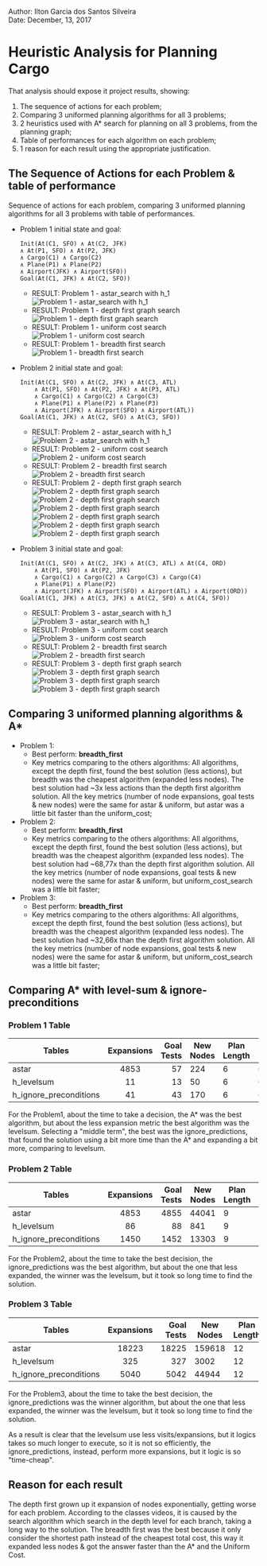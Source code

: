Author: Ilton Garcia dos Santos Silveira
<br>
Date: December, 13, 2017        


# Heuristic Analysis for Planning Cargo

That analysis should expose it project results, showing:
1. The sequence of actions for each problem;
1. Comparing 3 uniformed planning algorithms for all 3 problems;
1. 2 heuristics used with A* search for planning on all 3 problems, from the planning graph;
1. Table of performances for each algorithm on each problem;
1. 1 reason for each result using the appropriate justification.



## The Sequence of Actions for each Problem & table of performance
Sequence of actions for each problem, comparing 3 uniformed planning algorithms for all 3 problems
with table of performances.

- Problem 1 initial state and goal:
    ```
    Init(At(C1, SFO) ∧ At(C2, JFK)
    ∧ At(P1, SFO) ∧ At(P2, JFK)
    ∧ Cargo(C1) ∧ Cargo(C2)
    ∧ Plane(P1) ∧ Plane(P2)
    ∧ Airport(JFK) ∧ Airport(SFO))
    Goal(At(C1, JFK) ∧ At(C2, SFO))
    ```
    - RESULT: Problem 1 - astar_search with h_1
    ![Problem 1 - astar_search with h_1](images/results/Problem1-astar_search-h_1.png)
    - RESULT: Problem 1 - depth first graph search
    ![Problem 1 - depth first graph search](images/results/Problem1-depth_first_graph_search.png)
    - RESULT: Problem 1 - uniform cost search
    ![Problem 1 - uniform cost search](images/results/Problem1-uniform_cost_search.png)
    - RESULT: Problem 1 - breadth first search
    ![Problem 1 - breadth first search](images/results/Problem1-breadth_first_search.png)          


- Problem 2 initial state and goal:
    ```
    Init(At(C1, SFO) ∧ At(C2, JFK) ∧ At(C3, ATL)
        ∧ At(P1, SFO) ∧ At(P2, JFK) ∧ At(P3, ATL) 
        ∧ Cargo(C1) ∧ Cargo(C2) ∧ Cargo(C3)
        ∧ Plane(P1) ∧ Plane(P2) ∧ Plane(P3)
        ∧ Airport(JFK) ∧ Airport(SFO) ∧ Airport(ATL))
    Goal(At(C1, JFK) ∧ At(C2, SFO) ∧ At(C3, SFO))
    ```
    - RESULT: Problem 2 - astar_search with h_1
    ![Problem 2 - astar_search with h_1](images/results/Problem2-astar_searchh_1.png)  
    - RESULT: Problem 2 - uniform cost search
    ![Problem 2 - uniform cost search](images/results/Problem2-uniform_cost_search.png)
    - RESULT: Problem 2 - breadth first search
    ![Problem 2 - breadth first search](images/results/Problem2-breadth_first_search.png)    
    - RESULT: Problem 2 - depth first graph search
    ![Problem 2 - depth first graph search](images/results/Problem2-depth_first_graph_search1.png)
    ![Problem 2 - depth first graph search](images/results/Problem2-depth_first_graph_search2.png)
    ![Problem 2 - depth first graph search](images/results/Problem2-depth_first_graph_search3.png)
    ![Problem 2 - depth first graph search](images/results/Problem2-depth_first_graph_search4.png)
    ![Problem 2 - depth first graph search](images/results/Problem2-depth_first_graph_search5.png)
    ![Problem 2 - depth first graph search](images/results/Problem2-depth_first_graph_search6.png)              


- Problem 3 initial state and goal:
    ```
    Init(At(C1, SFO) ∧ At(C2, JFK) ∧ At(C3, ATL) ∧ At(C4, ORD)
        ∧ At(P1, SFO) ∧ At(P2, JFK)
        ∧ Cargo(C1) ∧ Cargo(C2) ∧ Cargo(C3) ∧ Cargo(C4)
        ∧ Plane(P1) ∧ Plane(P2)
        ∧ Airport(JFK) ∧ Airport(SFO) ∧ Airport(ATL) ∧ Airport(ORD))
    Goal(At(C1, JFK) ∧ At(C3, JFK) ∧ At(C2, SFO) ∧ At(C4, SFO))
    ```
    - RESULT: Problem 3 - astar_search with h_1
    ![Problem 3 - astar_search with h_1](images/results/Problem3-astar_search-h_1.png)  
    - RESULT: Problem 3 - uniform cost search
    ![Problem 3 - uniform cost search](images/results/Problem3-uniform_cost_search.png)
    - RESULT: Problem 2 - breadth first search
    ![Problem 2 - breadth first search](images/results/Problem2-breadth_first_search.png)
    - RESULT: Problem 3 - depth first graph search
    ![Problem 3 - depth first graph search](images/results/Problem3-depth_first_graph_search1.png)
    ![Problem 3 - depth first graph search](images/results/Problem3-depth_first_graph_search2.png)
    ![Problem 3 - depth first graph search](images/results/Problem3-depth_first_graph_search3.png)    


## Comparing 3 uniformed planning algorithms & A*
- Problem 1:
    - Best perform: __breadth_first__
    - Key metrics comparing to the others algorithms: All algorithms, except the depth first, found the best solution
    (less actions), but breadth was the cheapest algorithm (expanded less nodes). The best solution had ~3x less actions
    than the depth first algorithm solution. All the key metrics (number of node expansions, goal tests & new nodes)
    were the same for astar & uniform, but astar was a little bit faster than the uniform_cost;
- Problem 2:
    - Best perform: __breadth_first__
    - Key metrics comparing to the others algorithms: All algorithms, except the depth first, found the best solution
    (less actions), but breadth was the cheapest algorithm (expanded less nodes). The best solution had ~68,77x than the
    depth first algorithm solution. All the key metrics (number of node expansions, goal tests & new nodes) were the
    same for astar & uniform, but uniform_cost_search was a little bit faster;
- Problem 3:
    - Best perform: __breadth_first__
    - Key metrics comparing to the others algorithms: All algorithms, except the depth first, found the best solution
    (less actions), but breadth was the cheapest algorithm (expanded less nodes). The best solution had ~32,66x than the
    depth first algorithm solution. All the key metrics (number of node expansions, goal tests & new nodes) were the
    same for astar & uniform, but uniform_cost_search was a little bit faster;        


## Comparing A* with level-sum & ignore-preconditions

### Problem 1 Table
| Tables                 | Expansions | Goal Tests | New Nodes | Plan Length | Spent Time (seconds) |
|------------------------|:----------:|-----------:|-----------|-------------|----------------------|
| astar                  |    4853    |     57     |    224    |      6      | 0.030243444000007003 |
| h_levelsum             |     11     |     13     |     50    |      6      | 0.5513160230002541   |
| h_ignore_preconditions |     41     |     43     |    170    |      6      | 0.030549671000699163 |
For the Problem1, about the time to take a decision, the A* was the best algorithm, but about the less expansion metric
the best algorithm was the levelsum. Selecting a "middle term", the best was the ignore_predictions, that found the
solution using a bit more time than the A* and expanding a bit more, comparing to levelsum.    

### Problem 2 Table
| Tables                 | Expansions | Goal Tests | New Nodes | Plan Length | Spent Time (seconds) |
|------------------------|:----------:|-----------:|-----------|-------------|----------------------|
| astar                  |    4853    |    4855    |   44041   |      9      | 11.131236883000383   |
| h_levelsum             |     86     |     88     |    841    |      9      | 44.135599479999655   |
| h_ignore_preconditions |    1450    |    1452    |   13303   |      9      | 4.434105365000505    |
For the Problem2, about the time to take the best decision, the ignore_predictions was the best algorithm, but about the
one that less expanded, the winner was the levelsum, but it took so long time to find the solution.

### Problem 3 Table
| Tables                 | Expansions | Goal Tests | New Nodes | Plan Length | Spent Time (seconds) |
|------------------------|:----------:|-----------:|-----------|-------------|----------------------|
| astar                  |    18223   |    18225   |   159618  |      12     | 49.96127818400055    |
| h_levelsum             |     325    |     327    |    3002   |      12     | 234.37085508100063   |
| h_ignore_preconditions |    5040    |    5042    |   44944   |      12     | 18.444490878999204   |
For the Problem3, about the time to take the best decision, the ignore_predictions was the winner algorithm, but about 
the one that less expanded, the winner was the levelsum, but it took so long time to find the solution.

As a result is clear that the levelsum use less visits/expansions, but it logics takes so much longer to execute, so it
is not so efficiently, the ignore_predictions, instead, perform more expansions, but it logic is so "time-cheap".

## Reason for each result
The depth first grown up it expansion of nodes exponentially, getting worse for each problem. According to the classes
videos, it is caused by the search algorithm which search in the depth level for each branch, taking a long way to the
solution. The breadth first was the best because it only consider the shortest path instead of the cheapest total cost,
this way it expanded less nodes & got the answer faster than the A* and the Uniform Cost.
